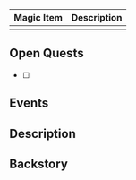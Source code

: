 | Magic Item | Description |
| ---------- | ----------- |
|            |             |

## Open Quests
- [ ] 

## Events


## Description


## Backstory
